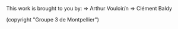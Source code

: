 This work is brought to you by:
=> Arthur Vouloir/n
=> Clément Baldy
 
(copyright "Groupe 3 de Montpellier")
